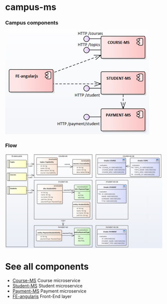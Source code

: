 # campus-ms

### Campus components

![UML Model](./doc/components.jpg)

### Flow

![UML Model](./doc/all-layers.jpg)


# See all components
* [Course-MS](campus-course-ms/readme.md) Course microservice
* [Student-MS](campus-student-ms/readme.md) Student microservice
* [Payment-MS](campus-payment-ms/readme.md) Payment microservice
* [FE-angularjs](https://github.com/ermalaliraj/campus-angularjs) Front-End layer